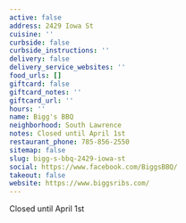```yaml
---
active: false
address: 2429 Iowa St
cuisine: ''
curbside: false
curbside_instructions: ''
delivery: false
delivery_service_websites: ''
food_urls: []
giftcard: false
giftcard_notes: ''
giftcard_url: ''
hours: ''
name: Bigg's BBQ
neighborhood: South Lawrence
notes: Closed until April 1st
restaurant_phone: 785-856-2550
sitemap: false
slug: bigg-s-bbq-2429-iowa-st
social: https://www.facebook.com/BiggsBBQ/
takeout: false
website: https://www.biggsribs.com/
---
```


Closed until April 1st